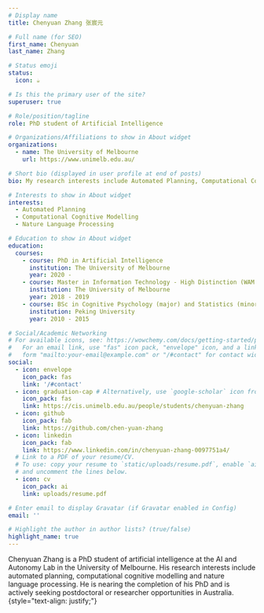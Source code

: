 ```yaml
---
# Display name
title: Chenyuan Zhang 张宸元

# Full name (for SEO)
first_name: Chenyuan
last_name: Zhang

# Status emoji
status:
  icon: ☕️

# Is this the primary user of the site?
superuser: true

# Role/position/tagline
role: PhD student of Artificial Intelligence

# Organizations/Affiliations to show in About widget
organizations:
  - name: The University of Melbourne
    url: https://www.unimelb.edu.au/

# Short bio (displayed in user profile at end of posts)
bio: My research interests include Automated Planning, Computational Cognitive Modelling and Nature Language Processing.

# Interests to show in About widget
interests:
  - Automated Planning
  - Computational Cognitive Modelling
  - Nature Language Processing

# Education to show in About widget
education:
  courses:
    - course: PhD in Artificial Intelligence
      institution: The University of Melbourne
      year: 2020 - 
    - course: Master in Information Technology - High Distinction (WAM: 88/100)
      institution: The University of Melbourne
      year: 2018 - 2019
    - course: BSc in Cognitive Psychology (major) and Statistics (minor)
      institution: Peking University
      year: 2010 - 2015

# Social/Academic Networking
# For available icons, see: https://wowchemy.com/docs/getting-started/page-builder/#icons
#   For an email link, use "fas" icon pack, "envelope" icon, and a link in the
#   form "mailto:your-email@example.com" or "/#contact" for contact widget.
social:
  - icon: envelope
    icon_pack: fas
    link: '/#contact'
  - icon: graduation-cap # Alternatively, use `google-scholar` icon from `ai` icon pack
    icon_pack: fas
    link: https://cis.unimelb.edu.au/people/students/chenyuan-zhang
  - icon: github
    icon_pack: fab
    link: https://github.com/chen-yuan-zhang
  - icon: linkedin
    icon_pack: fab
    link: https://www.linkedin.com/in/chenyuan-zhang-0097751a4/
  # Link to a PDF of your resume/CV.
  # To use: copy your resume to `static/uploads/resume.pdf`, enable `ai` icons in `params.yaml`,
  # and uncomment the lines below.
  - icon: cv
    icon_pack: ai
    link: uploads/resume.pdf

# Enter email to display Gravatar (if Gravatar enabled in Config)
email: ''

# Highlight the author in author lists? (true/false)
highlight_name: true
---
```


Chenyuan Zhang is a PhD student of artificial intelligence at the AI and Autonomy Lab in the University of Melbourne. His research interests include automated planning, computational cognitive modelling and nature language processing. He is nearing the completion of his PhD and is actively seeking postdoctoral or researcher opportunities in Australia.
{style="text-align: justify;"}
